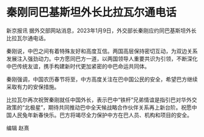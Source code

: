 # 秦刚同巴基斯坦外长比拉瓦尔通电话

新京报讯 据外交部网站消息，2023年1月9日，外交部长秦刚应约同巴基斯坦外长比拉瓦尔通电话。

秦刚说，中巴之间有着特殊友好和高度互信。两国高层保持密切互动，为双边关系发展注入强劲动力。中方愿同巴方一道，以两国领导人重要共识为引领，不断深化中巴传统友谊，携手构建新时代更加紧密的中巴命运共同体。

秦刚强调，中国农历春节将至，中方高度关注在巴中国公民的安全，希望巴方继续采取有力的安保措施。

比拉瓦尔再次祝贺秦刚就任中国外长，表示巴中“铁杆”兄弟情谊是指引巴对华外交政策的“北极星”，期待共同推动巴中全天候战略合作伙伴关系再上新台阶。祝愿中国人民兔年新春快乐。巴方将竭尽全力保护中方在巴人员、机构和项目的安全。

编辑 赵熹

